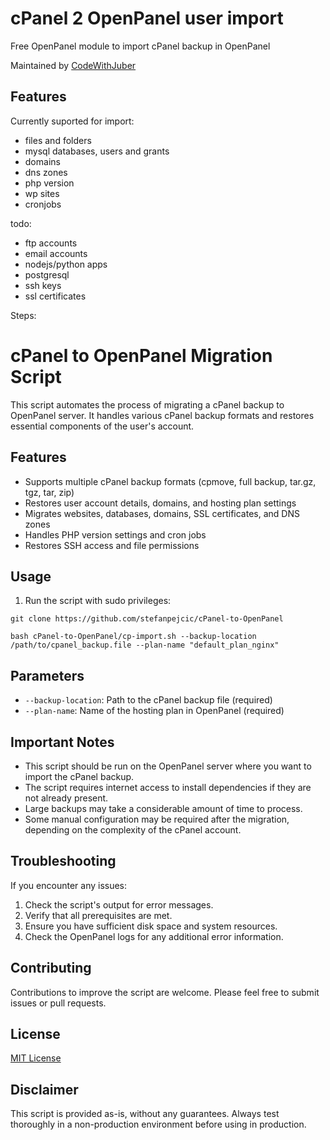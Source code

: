 # cPanel 2 OpenPanel user import
Free OpenPanel module to import cPanel backup in OpenPanel

Maintained by [CodeWithJuber](https://github.com/CodeWithJuber)

## Features

Currently suported for import:

- files and folders
- mysql databases, users and grants
- domains
- dns zones
- php version
- wp sites
- cronjobs

todo:

- ftp accounts
- email accounts
- nodejs/python apps
- postgresql
- ssh keys
- ssl certificates

Steps:


# cPanel to OpenPanel Migration Script

This script automates the process of migrating a cPanel backup to OpenPanel server. It handles various cPanel backup formats and restores essential components of the user's account.

## Features

- Supports multiple cPanel backup formats (cpmove, full backup, tar.gz, tgz, tar, zip)
- Restores user account details, domains, and hosting plan settings
- Migrates websites, databases, domains, SSL certificates, and DNS zones
- Handles PHP version settings and cron jobs
- Restores SSH access and file permissions


## Usage

1. Run the script with sudo privileges:

```
git clone https://github.com/stefanpejcic/cPanel-to-OpenPanel
```

```
bash cPanel-to-OpenPanel/cp-import.sh --backup-location /path/to/cpanel_backup.file --plan-name "default_plan_nginx"
```

## Parameters

- `--backup-location`: Path to the cPanel backup file (required)
- `--plan-name`: Name of the hosting plan in OpenPanel (required)

## Important Notes

- This script should be run on the OpenPanel server where you want to import the cPanel backup.
- The script requires internet access to install dependencies if they are not already present.
- Large backups may take a considerable amount of time to process.
- Some manual configuration may be required after the migration, depending on the complexity of the cPanel account.

## Troubleshooting

If you encounter any issues:

1. Check the script's output for error messages.
2. Verify that all prerequisites are met.
3. Ensure you have sufficient disk space and system resources.
4. Check the OpenPanel logs for any additional error information.

## Contributing

Contributions to improve the script are welcome. Please feel free to submit issues or pull requests.

## License

[MIT License](LICENSE)

## Disclaimer

This script is provided as-is, without any guarantees. Always test thoroughly in a non-production environment before using in production.
